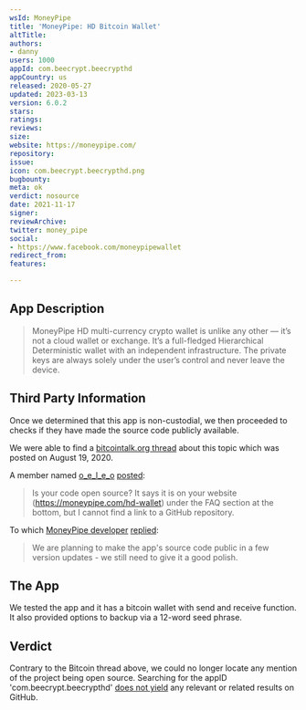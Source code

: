 ```yaml
---
wsId: MoneyPipe
title: 'MoneyPipe: HD Bitcoin Wallet'
altTitle: 
authors:
- danny
users: 1000
appId: com.beecrypt.beecrypthd
appCountry: us
released: 2020-05-27
updated: 2023-03-13
version: 6.0.2
stars: 
ratings: 
reviews: 
size: 
website: https://moneypipe.com/
repository: 
issue: 
icon: com.beecrypt.beecrypthd.png
bugbounty: 
meta: ok
verdict: nosource
date: 2021-11-17
signer: 
reviewArchive: 
twitter: money_pipe
social:
- https://www.facebook.com/moneypipewallet
redirect_from: 
features: 

---
```


## App Description

> MoneyPipe HD multi-currency crypto wallet is unlike any other — it’s not a cloud wallet or exchange. It’s a full-fledged Hierarchical Deterministic wallet with an independent infrastructure. The private keys are always solely under the user’s control and never leave the device.

## Third Party Information

Once we determined that this app is non-custodial, we then proceeded to checks if they have made the source code publicly available. 

We were able to find a [bitcointalk.org thread](https://bitcointalk.org/index.php?topic=5269872.0) about this topic which was posted on August 19, 2020.

A member named [o_e_l_e_o](https://bitcointalk.org/index.php?action=profile;u=1188543) [posted](https://bitcointalk.org/index.php?topic=5269872.msg55025349#msg55025349):

> Is your code open source? It says it is on your website (https://moneypipe.com/hd-wallet) under the FAQ section at the bottom, but I cannot find a link to a GitHub repository.

To which [MoneyPipe developer](https://bitcointalk.org/index.php?action=profile;u=2843623) [replied](https://bitcointalk.org/index.php?topic=5269872.msg55025588#msg55025588):

> We are planning to make the app's source code public in a few version updates - we still need to give it a good polish.

## The App

We tested the app and it has a bitcoin wallet with send and receive function. It also provided options to backup via a 12-word seed phrase.

## Verdict

Contrary to the Bitcoin thread above, we could no longer locate any mention of the project being open source. Searching for the appID 'com.beecrypt.beecrypthd' [does not yield](https://github.com/search?q=com.beecrypt.beecrypthd&type=code) any relevant or related results on GitHub.

